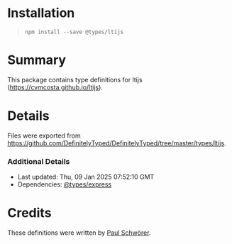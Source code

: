 # Installation
> `npm install --save @types/ltijs`

# Summary
This package contains type definitions for ltijs (https://cvmcosta.github.io/ltijs).

# Details
Files were exported from https://github.com/DefinitelyTyped/DefinitelyTyped/tree/master/types/ltijs.

### Additional Details
 * Last updated: Thu, 09 Jan 2025 07:52:10 GMT
 * Dependencies: [@types/express](https://npmjs.com/package/@types/express)

# Credits
These definitions were written by [Paul Schwörer](https://github.com/paulschwoerer).
